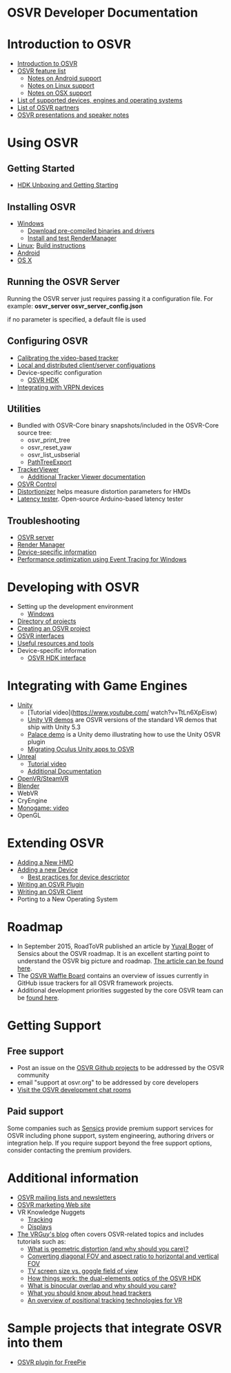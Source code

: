 # OSVR Developer Documentation

# Introduction to OSVR
- [Introduction to OSVR](http://osvr.github.io/whitepapers/introduction_to_osvr/)
- [OSVR feature list](featurelist.md)
  - [Notes on Android support](Introduction/Android.md)
  - [Notes on Linux support](Introduction/Linux.md)
  - [Notes on OSX support](Introduction/OSX.md)
- [List of supported devices, engines and operating systems ](http://osvr.github.io/compatibility/)
- [List of OSVR partners](http://osvr.org/partner.html)
- [OSVR presentations and speaker notes](http://osvr.github.io/presentations/)


# Using OSVR
## Getting Started
- [HDK Unboxing and Getting Starting](Getting-Started/HDK/HDK-Unboxing-and-Getting-Started.md)

## Installing OSVR
- [Windows](Getting-Started/Installing/windows.md)
  - [Download pre-compiled binaries and drivers](http://osvr.github.io/using/)
  - [Install and test RenderManager](installing/RenderManager.md)
- [Linux](Getting-Started/Installing/linux.md); [Build instructions](https://github.com/OSVR/OSVR-Core/wiki/Linux-Build-Instructions)
- [Android](https://github.com/OSVR/OSVR-Android-Build#readme)
- [OS X](Getting-Started/Installing/osx.md)

## Running the OSVR Server
Running the OSVR server just requires passing it a configuration file. For example:
**osvr_server osvr_server_config.json**

if no parameter is specified, a default file is used

## Configuring OSVR
- [Calibrating the video-based tracker](Getting-Started/HDK/Video-Based-Tracking-Calibration.md)
- [Local and distributed client/server configuations](Configuring/LocalAndRemote.md)
- Device-specific configuration
  - [OSVR HDK](Configuring/osvrhdk.md)
- [Integrating with VRPN devices](https://osvr.github.io/whitepapers/vrpn_in_osvr/)

## Utilities
- Bundled with OSVR-Core binary snapshots/included in the OSVR-Core source tree:
  - osvr_print_tree
  - osvr_reset_yaw
  - osvr_list_usbserial
  - [PathTreeExport](http://resource.osvr.com/docs/OSVR-Core/md_doc_PathTreeExport.html)
- [TrackerViewer](https://github.com/OSVR/OSVR-Tracker-Viewer/blob/master/README.md)
  - [Additional Tracker Viewer documentation](http://osvr.github.io/doc/tracker-viewer/)
- [OSVR Control](Utilities/OSVRControl.md)
- [Distortionizer](https://github.com/OSVR/distortionizer/blob/master/README.md) helps measure distortion parameters for HMDs
- [Latency tester](https://github.com/sensics/Latency-Test). Open-source Arduino-based latency tester

## Troubleshooting
- [OSVR server](Troubleshooting/OSVRServer.md)
- [Render Manager](Troubleshooting/RenderManager.md)
- [Device-specific information](Troubleshooting/DeviceSpecific.md)
- [Performance optimization using Event Tracing for Windows](http://osvr.github.io/presentations/20150901-Intro-ETW-OSVR/)

# Developing with OSVR
- Setting up the development environment
  - [Windows](https://github.com/OSVR/OSVR-Core/wiki/Windows-Build-Environment)
- [Directory of projects](http://osvr.github.io/contributing/)
- [Creating an OSVR project](Developing/creating.md)
- [OSVR interfaces](Developing/interfaces.md)
- [Useful resources and tools](Developing/resources.md)
- Device-specific information
  - [OSVR HDK interface](developing/OSVRhdk.md)

# Integrating with Game Engines

- [Unity](https://github.com/OSVR/OSVR-Unity/blob/master/GettingStarted.md)
  - [Tutorial video](https://www.youtube.com/
watch?v=TtLn6XpEisw)
  - [Unity VR demos](https://github.com/OSVR/Unity-VR-Samples) are OSVR versions of the standard VR demos that ship with Unity 5.3
  - [Palace demo](https://github.com/OSVR/OSVR-Unity-Palace-Demo) is a Unity demo illustrating how to use the Unity OSVR plugin
  - [Migrating Oculus Unity apps to OSVR](http://access.osvr.com/binary/download/misc_assets/Migrating%20Unity%20applications%20from%20Oculus%20to%20OSVR%20Mar-11-15.pdf)
- [Unreal](https://github.com/OSVR/OSVR-Unreal/blob/master/README.md)
  - [Tutorial video](https://www.youtube.com/watch?v=u4Y9pUisL1M)
  - [Additional Documentation](https://github.com/OSVR/OSVR-Unreal/blob/master/Documentation.md)
- [OpenVR/SteamVR](https://gitter.im/OSVR/SteamVR-OSVR)
- [Blender](https://github.com/BlendOSVR/OSVR-Blender)
- WebVR
- CryEngine
- [Monogame: video](https://www.youtube.com/watch?v=doOOLaIuj48)
- OpenGL

# Extending OSVR
- [Adding a New HMD](Extending-OSVR/AddingHMD.md)
- [Adding a new Device](https://github.com/OSVR/OSVR-Core/wiki/Adding-a-New-Device)
  - [Best practices for device descriptor](https://github.com/OSVR/OSVR-Core/wiki/Device-Descriptor-Practices)
- [Writing an OSVR Plugin](http://resource.osvr.com/docs/OSVR-Core/TopicWritingDevicePlugin.html)
- [Writing an OSVR Client](http://resource.osvr.com/docs/OSVR-Core/TopicWritingClientApplication.html)
- Porting to a New Operating System

# Roadmap
- In September 2015, RoadToVR published an article by [Yuval Boger](https://twitter.com/osvrguy) of Sensics about the OSVR roadmap. It is an excellent starting point to understand the OSVR big picture and roadmap. [The article can be found here](http://www.roadtovr.com/osvr-roadmap-creating-an-ecosystem-of-interoperable-vr-hardware-and-software/).
- The [OSVR Waffle Board](Roadmap/waffle.md) contains an overview of issues currently in GitHub issue trackers for all OSVR framework projects.
- Additional development priorities suggested by the core OSVR team can be [found here](Roadmap/additional.md).

# Getting Support
## Free support
- Post an issue on the [OSVR Github projects](https://github.com/osvr) to be addressed by the OSVR community
- email "support at osvr.org" to be addressed by core developers
- [Visit the OSVR development chat rooms](https://gitter.im/orgs/OSVR/rooms)

## Paid support
Some companies such as [Sensics](http://sensics.com/contact-us/) provide premium support services for OSVR including phone support, system engineering, authoring drivers or integration help. If you require support beyond the free support options, consider contacting the premium providers.

# Additional information
- [OSVR mailing lists and newsletters](http://osvr.github.io/mailing-lists/)
- [OSVR marketing Web site](http://www.osvr.org)
- VR Knowledge Nuggets
  - [Tracking](VR-Knowledge-Nuggets/tracking.md)
  - [Displays](VR-Knowledge-Nuggets/displays.md)
- [The VRGuy's blog](http://www.vrguy.net) often covers OSVR-related topics and includes tutorials such as:
  - [What is geometric distortion (and why should you care)?](http://vrguy.blogspot.com/2013/07/what-is-geometric-distortion-and-why.html)
  - [Converting diagonal FOV and aspect ratio to horizontal and vertical FOV](http://vrguy.blogspot.com/2013/04/converting-diagonal-field-of-view-and.html)
  - [TV screen size vs. goggle field of view](http://vrguy.blogspot.com/2013/04/tv-screen-size-vs-goggle-field-of-view.html)
  - [How things work: the dual-elements optics of the OSVR HDK](http://vrguy.blogspot.com/2015/01/how-things-work-dual-element-optics-of.html)
  - [What is binocular overlap and why should you care?](http://vrguy.blogspot.com/2013/05/what-is-binocular-overlap-and-why.html)
  - [What you should know about head trackers](http://vrguy.blogspot.com/2013/05/what-you-should-know-about-head-trackers.html)
  - [An overview of positional tracking technologies for VR](http://vrguy.blogspot.com/2014/05/an-overview-of-positional-tracking.html)


# Sample projects that integrate OSVR into them
- [OSVR plugin for FreePie](https://github.com/thomasgauthier/FreePIE-OSVR)
